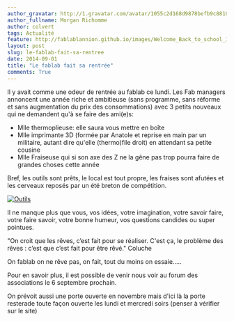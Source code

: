 ```yaml
---
author_gravatar: http://1.gravatar.com/avatar/1055c2d168d9878befb9c8810eda96dc?s=96&d=mm&r=g
author_fullname: Morgan Richomme
author: colvert
tags: Actualité
feature: http://fablablannion.github.io/images/Welcome_Back_to_school_1.png
layout: post
slug: le-fablab-fait-sa-rentree
date: 2014-09-01
title: "Le fablab fait sa rentrée"
comments: True
---
```

Il y avait comme une odeur de rentrée au fablab ce lundi. Les Fab managers
annoncent une année riche et ambitieuse (sans programme, sans réforme et sans
augmentation du prix des consommations) avec 3 petits nouveaux qui ne
demandent qu'à se faire des ami(e)s:

  * Mlle thermoplieuse: elle saura vous mettre en boîte
  * Mlle imprimante 3D (formée par Anatole et reprise en main par un militaire, autant dire qu'elle (thermo)file droit) en attendant sa petite cousine
  * Mlle Fraiseuse qui si son axe des Z ne la gêne pas trop pourra faire de grandes choses cette année

Bref, les outils sont prêts, le local est tout propre, les fraises sont
afutées et les cerveaux reposés par un été breton de compétition.

[![Outils](http://fablablannion.github.io/images/Outils.jpg)](http://fablablannion.github.io/images/Outils.jpg)

Il ne manque plus que vous, vos idées, votre imagination, votre savoir faire,
votre faire savoir, votre bonne humeur, vos questions candides ou super
pointues.

"On croit que les rêves, c’est fait pour se réaliser. C'est ça, le problème
des rêves : c’est que c’est fait pour être rêvé." Coluche

On fablab on ne rêve pas, on fait, tout du moins on essaie…..

Pour en savoir plus, il est possible de venir nous voir au forum des
associations le 6 septembre prochain.

On prévoit aussi une porte ouverte en novembre mais d'ici là la porte
resterade toute façon ouverte les lundi et mercredi soirs (penser à vérifier
sur le site)


